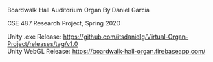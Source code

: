 Boardwalk Hall Auditorium Organ
By Daniel Garcia

CSE 487 Research Project, Spring 2020

Unity .exe Release: https://github.com/itsdanielg/Virtual-Organ-Project/releases/tag/v1.0  
Unity WebGL Release: https://boardwalk-hall-organ.firebaseapp.com/